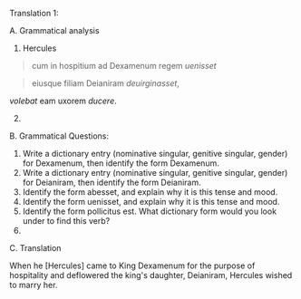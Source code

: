 Translation 1: 


A. Grammatical analysis 

1. Hercules

>cum in hospitium ad Dexamenum regem *uenisset*

>eiusque filiam Deianiram *deuirginasset*, 

*volebat* eam uxorem *ducere*. 

2. 


B. Grammatical Questions:

1. Write a dictionary entry (nominative singular, genitive singular, gender) for Dexamenum, then identify the form Dexamenum.
2. Write a dictionary entry (nominative singular, genitive singular, gender) for Deianiram, then identify the form Deianiram.
3. Identify the form abesset, and explain why it is this tense and mood.
4. Identify the form uenisset, and explain why it is this tense and mood.
5. Identify the form pollicitus est. What dictionary form would you look under to find this verb?
6.


C. Translation

When he [Hercules] came to King Dexamenum for the purpose of hospitality and deflowered the king's daughter, Deianiram, Hercules wished to marry her. 
